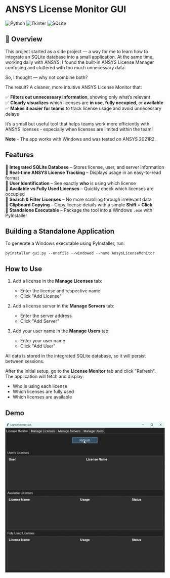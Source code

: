 # ANSYS License Monitor GUI

![Python](https://img.shields.io/badge/Python-3.8%2B-blue) ![Tkinter](https://img.shields.io/badge/Tkinter-GUI-orange) ![SQLite](https://img.shields.io/badge/SQLite-Database-green)

## 📌 Overview  

This project started as a side project — a way for me to learn how to integrate an SQLite database into a small application. At the same time, working daily with ANSYS, I found the built-in ANSYS License Manager confusing and cluttered with too much unnecessary data.  

So, I thought — why not combine both? 

The result? A cleaner, more intuitive ANSYS License Monitor that:  

✅ **Filters out unnecessary information**, showing only what’s relevant  
✅ **Clearly visualizes** which licenses are **in use**, **fully occupied**, or **available**  
✅ **Makes it easier for teams** to track license usage and avoid unnecessary delays  

It’s a small but useful tool that helps teams work more efficiently with ANSYS licenses - especially when licenses are limited within the team!

**Note** - The app works with Windows and was tested on ANSYS 2021R2.

## Features  

🔹 **Integrated SQLite Database** – Stores license, user, and server information  
🔹 **Real-time ANSYS License Tracking** – Displays usage in an easy-to-read format  
🔹 **User Identification** – See exactly **who** is using which license  
🔹 **Available vs Fully Used Licenses** – Quickly check which licenses are occupied  
🔹 **Search & Filter Licenses** – No more scrolling through irrelevant data  
🔹 **Clipboard Copying** – Copy license details with a simple **Shift + Click**  
🔹 **Standalone Executable** – Package the tool into a Windows `.exe` with PyInstaller 


## Building a Standalone Application
To generate a Windows executable using PyInstaller, run:

``` 
pyinstaller gui.py --onefile --windowed --name AnsysLicenseMonitor
```

## How to Use  

1. Add a license in the **Manage Licenses** tab:  
   - Enter the license and respective name  
   - Click "Add License"  

2. Add a license server in the **Manage Servers** tab:  
   - Enter the server address  
   - Click "Add Server"  

3. Add your user name in the **Manage Users** tab:  
   - Enter your user name  
   - Click "Add User"  

All data is stored in the integrated SQLite database, so it will persist between sessions.  

After the initial setup, go to the **License Monitor** tab and click "Refresh".  
The application will fetch and display:  
- Who is using each license  
- Which licenses are fully used  
- Which licenses are available  

## Demo

![ANSYS License Monitor Demo](media/AnsysLicenseManagerApp.gif)
